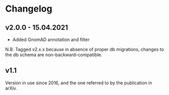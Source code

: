 # Changelog

## v2.0.0 - 15.04.2021

- Added GnomAD annotation and filter

N.B. Tagged v2.x.x because in absence of proper db migrations, 
changes to the db schema are non-backward-compatible.  

## v1.1

Version in use since 2016, and the one referred to by the publication in arXiv.
